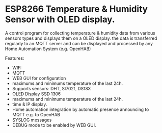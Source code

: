 # ESP8266 Temperature & Humidity Sensor with OLED display.

A control program for collecting temperature &amp; humidity data from various sensors types and displays them on a OLED display. 
the data is transferred regularly to an MQTT server and can be displayed and processed by any Home Automation System (e.g. OpenHAB)

Features:
- WIFI
- MQTT
- WEB GUI for configuration
- maximums and minimums temperature of the last 24h.
- Supports sensors: DHT, SI7021, DS18X
- OLED Display SSD 1306
- maximums and minimums temperature of the last 24h.
- time & IP display.
- Home automation integration by automatic presence announcing to MQTT e.g. to OpenHAB
- SYSLOG messages 
- DEBUG mode to be enabled by WEB GUI.
